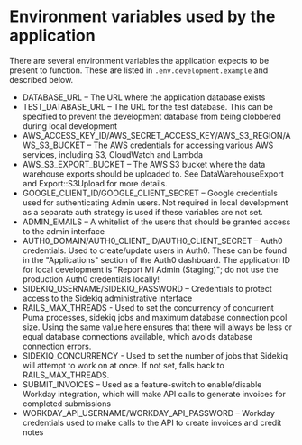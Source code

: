 # Environment variables used by the application

There are several environment variables the application expects to be present
to function. These are listed in `.env.development.example` and described
below.

- DATABASE_URL – The URL where the application database exists
- TEST_DATABASE_URL – The URL for the test database. This can be specified to
prevent the development database from being clobbered during local development
- AWS_ACCESS_KEY_ID/AWS_SECRET_ACCESS_KEY/AWS_S3_REGION/AWS_S3_BUCKET – The
AWS credentials for accessing various AWS services, including S3, CloudWatch
and Lambda
- AWS_S3_EXPORT_BUCKET – The AWS S3 bucket where the data warehouse exports
should be uploaded to. See DataWarehouseExport and Export::S3Upload for more
details.
- GOOGLE_CLIENT_ID/GOOGLE_CLIENT_SECRET – Google credentials used for
authenticating Admin users. Not required in local development as a separate
auth strategy is used if these variables are not set.
- ADMIN_EMAILS – A whitelist of the users that should be granted access to the
admin interface
- AUTH0_DOMAIN/AUTH0_CLIENT_ID/AUTH0_CLIENT_SECRET – Auth0 credentials. Used
to create/update users in Auth0. These can be found in the "Applications"
section of the Auth0 dashboard. The application ID for local development is
"Report MI Admin (Staging)"; do not use the production Auth0 credentials
locally!
- SIDEKIQ_USERNAME/SIDEKIQ_PASSWORD – Credentials to protect access to the
Sidekiq administrative interface
- RAILS_MAX_THREADS - Used to set the concurrency of concurrent Puma processes, sidekiq jobs and maximum database connection pool size. Using the same value here ensures that there will always be less or equal database connections available, which avoids database connection errors.
- SIDEKIQ_CONCURRENCY - Used to set the number of jobs that Sidekiq will attempt
to work on at once. If not set, falls back to RAILS_MAX_THREADS.
- SUBMIT_INVOICES – Used as a feature-switch to enable/disable Workday
integration, which will make API calls to generate invoices for completed
submissions
- WORKDAY_API_USERNAME/WORKDAY_API_PASSWORD – Workday credentials used to make
calls to the API to create invoices and credit notes
